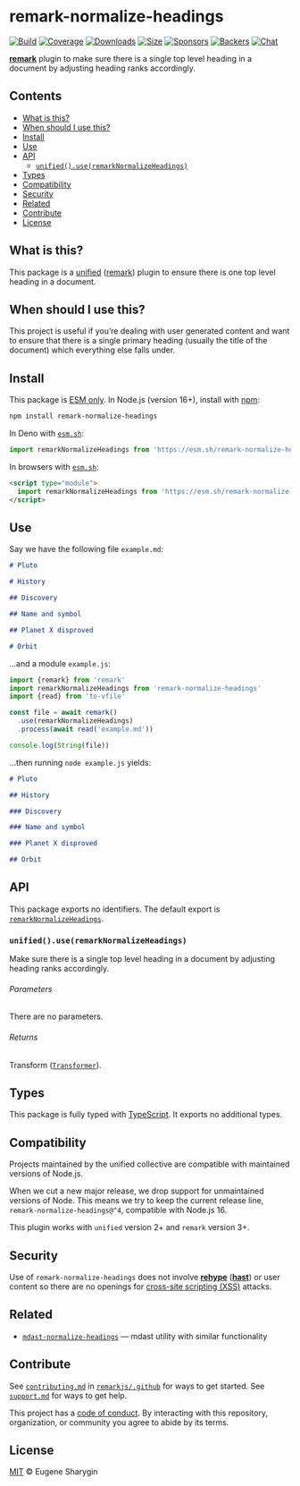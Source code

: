 # remark-normalize-headings

[![Build][build-badge]][build]
[![Coverage][coverage-badge]][coverage]
[![Downloads][downloads-badge]][downloads]
[![Size][size-badge]][size]
[![Sponsors][sponsors-badge]][collective]
[![Backers][backers-badge]][collective]
[![Chat][chat-badge]][chat]

**[remark][]** plugin to make sure there is a single top level heading in a
document by adjusting heading ranks accordingly.

## Contents

*   [What is this?](#what-is-this)
*   [When should I use this?](#when-should-i-use-this)
*   [Install](#install)
*   [Use](#use)
*   [API](#api)
    *   [`unified().use(remarkNormalizeHeadings)`](#unifieduseremarknormalizeheadings)
*   [Types](#types)
*   [Compatibility](#compatibility)
*   [Security](#security)
*   [Related](#related)
*   [Contribute](#contribute)
*   [License](#license)

## What is this?

This package is a [unified][] ([remark][]) plugin to ensure there is one top
level heading in a document.

## When should I use this?

This project is useful if you’re dealing with user generated content and want to
ensure that there is a single primary heading (usually the title of the
document) which everything else falls under.

## Install

This package is [ESM only][esm].
In Node.js (version 16+), install with [npm][]:

```sh
npm install remark-normalize-headings
```

In Deno with [`esm.sh`][esmsh]:

```js
import remarkNormalizeHeadings from 'https://esm.sh/remark-normalize-headings@3'
```

In browsers with [`esm.sh`][esmsh]:

```html
<script type="module">
  import remarkNormalizeHeadings from 'https://esm.sh/remark-normalize-headings@3?bundle'
</script>
```

## Use

Say we have the following file `example.md`:

```markdown
# Pluto

# History

## Discovery

## Name and symbol

## Planet X disproved

# Orbit
```

…and a module `example.js`:

```js
import {remark} from 'remark'
import remarkNormalizeHeadings from 'remark-normalize-headings'
import {read} from 'to-vfile'

const file = await remark()
  .use(remarkNormalizeHeadings)
  .process(await read('example.md'))

console.log(String(file))
```

…then running `node example.js` yields:

```markdown
# Pluto

## History

### Discovery

### Name and symbol

### Planet X disproved

## Orbit
```

## API

This package exports no identifiers.
The default export is
[`remarkNormalizeHeadings`][api-remark-normalize-headings].

### `unified().use(remarkNormalizeHeadings)`

Make sure there is a single top level heading in a document by adjusting
heading ranks accordingly.

###### Parameters

There are no parameters.

###### Returns

Transform ([`Transformer`][unified-transformer]).

## Types

This package is fully typed with [TypeScript][].
It exports no additional types.

## Compatibility

Projects maintained by the unified collective are compatible with maintained
versions of Node.js.

When we cut a new major release, we drop support for unmaintained versions of
Node.
This means we try to keep the current release line,
`remark-normalize-headings@^4`, compatible with Node.js 16.

This plugin works with `unified` version 2+ and `remark` version 3+.

## Security

Use of `remark-normalize-headings` does not involve **[rehype][]**
(**[hast][]**) or user content so there are no openings for
[cross-site scripting (XSS)][wiki-xss] attacks.

## Related

*   [`mdast-normalize-headings`][mdast-normalize-headings]
    — mdast utility with similar functionality

## Contribute

See [`contributing.md`][contributing] in [`remarkjs/.github`][health] for ways
to get started.
See [`support.md`][support] for ways to get help.

This project has a [code of conduct][coc].
By interacting with this repository, organization, or community you agree to
abide by its terms.

## License

[MIT][license] © Eugene Sharygin

[build-badge]: https://github.com/remarkjs/remark-normalize-headings/workflows/main/badge.svg

[build]: https://github.com/remarkjs/remark-normalize-headings/actions

[coverage-badge]: https://img.shields.io/codecov/c/github/remarkjs/remark-normalize-headings.svg

[coverage]: https://codecov.io/github/remarkjs/remark-normalize-headings

[downloads-badge]: https://img.shields.io/npm/dm/remark-normalize-headings.svg

[downloads]: https://www.npmjs.com/package/remark-normalize-headings

[size-badge]: https://img.shields.io/bundlejs/size/remark-normalize-headings

[size]: https://bundlejs.com/?q=remark-normalize-headings

[sponsors-badge]: https://opencollective.com/unified/sponsors/badge.svg

[backers-badge]: https://opencollective.com/unified/backers/badge.svg

[collective]: https://opencollective.com/unified

[chat-badge]: https://img.shields.io/badge/chat-discussions-success.svg

[chat]: https://github.com/remarkjs/remark/discussions

[npm]: https://docs.npmjs.com/cli/install

[esm]: https://gist.github.com/sindresorhus/a39789f98801d908bbc7ff3ecc99d99c

[esmsh]: https://esm.sh

[health]: https://github.com/remarkjs/.github

[contributing]: https://github.com/remarkjs/.github/blob/main/contributing.md

[support]: https://github.com/remarkjs/.github/blob/main/support.md

[coc]: https://github.com/remarkjs/.github/blob/main/code-of-conduct.md

[license]: license

[hast]: https://github.com/syntax-tree/hast

[mdast-normalize-headings]: https://github.com/syntax-tree/mdast-normalize-headings

[rehype]: https://github.com/rehypejs/rehype

[remark]: https://github.com/remarkjs/remark

[typescript]: https://www.typescriptlang.org

[unified]: https://github.com/unifiedjs/unified

[unified-transformer]: https://github.com/unifiedjs/unified#transformer

[wiki-xss]: https://en.wikipedia.org/wiki/Cross-site_scripting

[api-remark-normalize-headings]: #unifieduseremarknormalizeheadings

